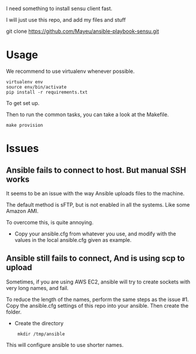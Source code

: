 I need something to install sensu client fast.

I will just use this repo, and add my files and stuff


git clone https://github.com/Mayeu/ansible-playbook-sensu.git


# Usage

We recommend to use virtualenv whenever possible.

    virtualenv env
    source env/bin/activate
    pip install -r requirements.txt

To get set up.

Then to run the common tasks, you can take a look at the Makefile.

    make provision

# Issues

## Ansible fails to connect to host. But manual SSH works

It seems to be an issue with the way Ansible uploads files to the machine.

The default method is sFTP, but is not enabled in all the systems. Like some Amazon AMI.

To overcome this, is quite annoying.

 - Copy your ansible.cfg from whatever you use, and modify with the values in the local ansible.cfg given as example.


## Ansible still fails to connect, And is using scp to upload

Sometimes, if you are using AWS EC2, ansible will try to create sockets with very long names, and fail.

To reduce the length of the names, perform the same steps as the issue #1. Copy the ansible.cfg settings
of this repo into your ansible. Then create the folder.

 - Create the directory

        mkdir /tmp/ansible

This will configure ansible to use shorter names.



